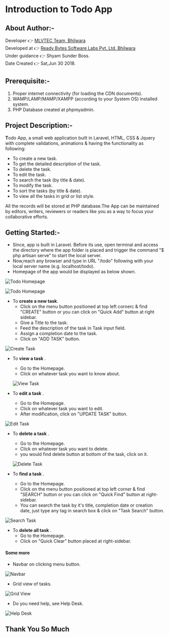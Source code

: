 
# Introduction to Todo App
  
  
## About Author:-

Developer	:point_right: [MLVTEC Team, Bhilwara](http://www.mlvti.ac.in/)  
Developed at :point_right: [Ready Bytes Software Labs Pvt. Ltd. Bhilwara](https://readybytes.in/company)    
Under guidance :point_right: Shyam Sunder Boss.  
Date Created :point_right: Sat,Jun 30 2018.  

## Prerequisite:-

1. Proper internet connectivity (for loading the CDN documents). 
2. WAMP/LAMP/MAMP/XAMPP (according to your System OS) installed system.
3. PHP Database created at phpmyadmin.

## Project Description:-

**T**odo App, a small web application built in Laravel, HTML, CSS  &amp; Jquery with complete validations, animations &
     having the functionality as following:
 * To create a new task.  
 * To get the detailed description of the task.  
 * To delete the task.  
 * To edit the task.  
 * To search the task (by title & date).  
 * To modify the task.  
 * To sort the tasks (by title & date).  
 * To view all the tasks in grid or list style.  
     
All the records will be stored at PHP database.The App can be maintained by editors, writers, reviewers or readers like you as a way to focus your collaborative efforts.  

## Getting Started:-  

* Since, app is built in Laravel. Before its use, open terminal and access the directory 
             where the app folder is placed and trigger the command "$ php artisan serve" to start the local server.  
* Now,reach any browser and type in URL "/todo" following with your local server name (e.g. localhost/todo).  
* Homepage of the app would be displayed as below shown.  

![Todo Homepage](https://github.com/Rajs0ni/Web-Apps/blob/master/todo_using_Laravel/screenshots/homepage.png)  

![Todo Homepage](https://github.com/Rajs0ni/Web-Apps/blob/master/todo_using_Laravel/screenshots/homepage(1).png)  

* To __create a new task__.  
    * Click on the menu button positioned at top left cornerc &amp; find "CREATE" button or you can click on "Quick Add" button at right sidebar.  
    * Give a Title to the task.  
    * Feed the description of the task in Task input field.   
    * Assign a completion date to the task.  
    * Click on "ADD TASK" button.  
       
 ![Create Task](https://github.com/Rajs0ni/Web-Apps/blob/master/todo_using_Laravel/screenshots/createTask.png)  
 
* To __view a task__ .  
    * Go to the Homepage.  
    * Click on whatever task you want to know about.  
  
  ![View Task](https://github.com/Rajs0ni/Web-Apps/blob/master/todo_using_Laravel/screenshots/viewTask.png)  
 
 * To __edit a task__ .  
     * Go to the Homepage.  
     * Click on whatever task you want to edit.  
     * After modification, click on "UPDATE TASK" button.  
    
![Edit Task](https://github.com/Rajs0ni/Web-Apps/blob/master/todo_using_Laravel/screenshots/editTask.png)  

* To __delete a task__ .  
     * Go to the Homepage.  
     * Click on whatever task you want to delete.  
     * you would find delete button at bottom of the task, click on it.  
     
  ![Delete Task](https://github.com/Rajs0ni/Web-Apps/blob/master/todo_using_Laravel/screenshots/viewTask.png)  
  
 * To __find a task__ .  
    * Go to the Homepage.  
    * Click on the menu button positioned at top left corner & find "SEARCH" button or you can click on "Quick Find" button at right-sidebar.  
    * You can search the task by it's title, completion date or creation date, just type any tag in search box & click on "Task Search" button.  
  
 ![Search Task](https://github.com/Rajs0ni/Web-Apps/blob/master/todo_using_Laravel/screenshots/searchTask.png)  
 
 * To __delete all task__ .  
     * Go to the Homepage.  
     * Click on "Quick Clear" button placed at right-sidebar.  
 
 #### Some more  
 
 * Navbar on clicking menu button.
 
 ![Navbar](https://github.com/Rajs0ni/Web-Apps/blob/master/todo_using_Laravel/screenshots/menubutton.png)  
 
 * Grid view of tasks.  
 
 ![Grid View](https://github.com/Rajs0ni/Web-Apps/blob/master/todo_using_Laravel/screenshots/gridview.png)  
 
 * Do you need help, see Help Desk.  
 
  ![Help Desk](https://github.com/Rajs0ni/Web-Apps/blob/master/todo_using_Laravel/screenshots/helpdesk.png)  
 
  Thank You So Much  
  ---

